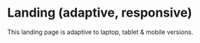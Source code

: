 # Landing (adaptive, responsive)
This landing page is adaptive to laptop, tablet & mobile versions.

